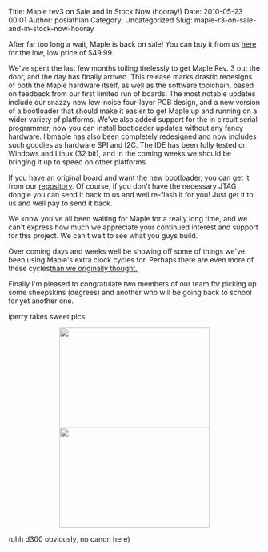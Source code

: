 Title: Maple rev3 on Sale and In Stock Now (hooray!)
Date: 2010-05-23 00:01
Author: poslathian
Category: Uncategorized
Slug: maple-r3-on-sale-and-in-stock-now-hooray

After far too long a wait, Maple is back on sale! You can buy it from us
[here][] for the low, low price of $49.99.

We've spent the last few months toiling tirelessly to get Maple Rev. 3
out the door, and the day has finally arrived. This release marks
drastic redesigns of both the Maple hardware itself, as well as the
software toolchain, based on feedback from our first limited run of
boards. The most notable updates include our snazzy new low-noise
four-layer PCB design, and a new version of a bootloader that should
make it easier to get Maple up and running on a wider variety of
platforms. We've also added support for the in circuit serial
programmer, now you can install bootloader updates without any fancy
hardware. libmaple has also been completely redesigned and now includes
such goodies as hardware SPI and I2C. The IDE has been fully tested on
Windows and Linux (32 bit), and in the coming weeks we should be
bringing it up to speed on other platforms.

If you have an original board and want the new bootloader, you can get
it from our [repository][]. Of course, if you don't have the necessary
JTAG dongle you can send it back to us and well re-flash it for you!
Just get it to us and well pay to send it back.

We know you've all been waiting for Maple for a really long time, and we
can't express how much we appreciate your continued interest and support
for this project. We can't wait to see what you guys build.

Over coming days and weeks well be showing off some of things we've been
using Maple's extra clock cycles for. Perhaps there are even more of
these cycles[than we originally thought.][]

Finally I'm pleased to congratulate two members of our team for picking
up some sheepskins (degrees) and another who will be going back to
school for yet another one.

iperry takes sweet pics:

<center>
<a rel="attachment wp-att-960" href="http://leaflabs.com/2010/05/maple-r3-on-sale-and-in-stock-now-hooray/maple-r3-2-2/"><img class="alignnone size-medium wp-image-960" title="maple-r3-2" src="/static/images/old/2010/05/maple-r3-21-300x200.jpg" alt="" width="300" height="200" /></a><a rel="attachment wp-att-959" href="http://leaflabs.com/2010/05/maple-r3-on-sale-and-in-stock-now-hooray/maple-r3-1-2/"><img class="alignnone size-medium wp-image-959" title="maple-r3-1" src="/static/images/old/2010/05/maple-r3-11-300x199.jpg" alt="" width="300" height="199" /></a>
</center>

(uhh d300 obviously, no canon here)

  [here]: http://leaflabs.com/store/
  [repository]: http://github.com/leaflabs
  [than we originally thought.]: http://forums.leaflabs.com/topic.php?id=31
